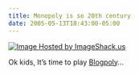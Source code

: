 ```yaml
---
title: Monopoly is so 20th century
date: 2005-05-13T18:43:00-05:00
---
```

[<img src="https://i1.wp.com/img241.echo.cx/img241/7572/blogger2sb.png?w=182" border="0" alt="Image Hosted by ImageShack.us"  />](http://littleoslo.com/eng/blogpoly.htm)

Ok kids, It&#8217;s time to play [Blogpoly](http://littleoslo.com/eng/blogpoly.htm)&#8230;
